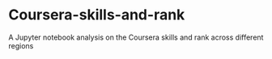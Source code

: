 # Coursera-skills-and-rank
A Jupyter notebook analysis on the Coursera skills and rank across different regions
